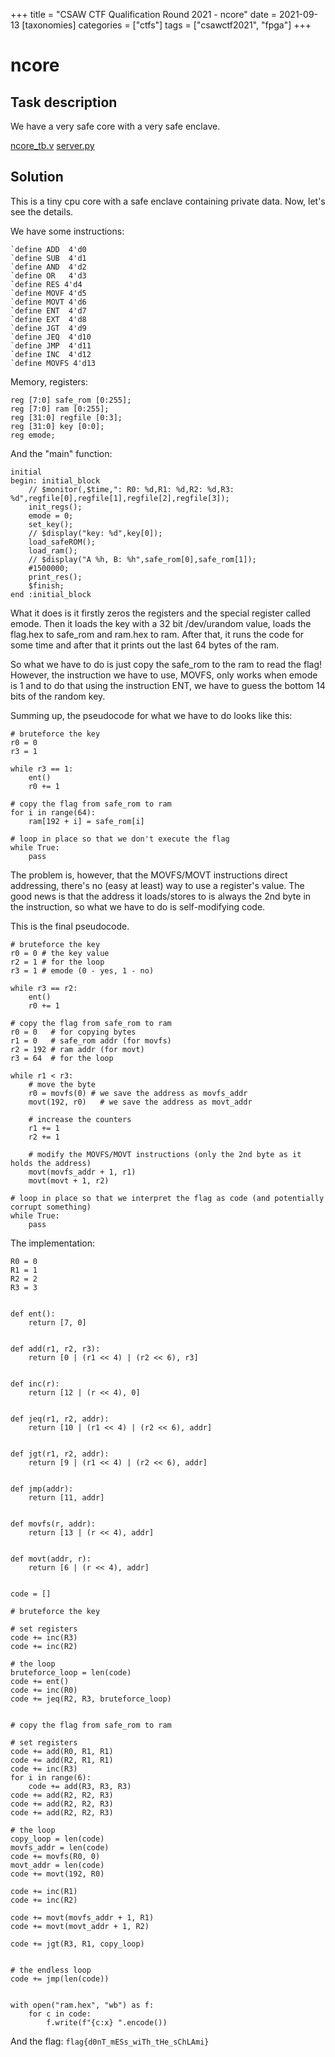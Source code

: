 +++
title = "CSAW CTF Qualification Round 2021 - ncore"
date = 2021-09-13
[taxonomies]
categories = ["ctfs"]
tags = ["csawctf2021", "fpga"]
+++

# ncore

## Task description

We have a very safe core with a very safe enclave.

[ncore_tb.v](/files/csawctf2021/ncore/ncore_tb.v)
[server.py](/files/csawctf2021/ncore/server.py)

## Solution

This is a tiny cpu core with a safe enclave containing private data. Now, let's see the details.

We have some instructions:

```
`define ADD  4'd0
`define SUB  4'd1
`define AND  4'd2
`define OR   4'd3
`define RES 4'd4
`define MOVF 4'd5
`define MOVT 4'd6
`define ENT  4'd7
`define EXT  4'd8
`define JGT  4'd9
`define JEQ  4'd10
`define JMP  4'd11
`define INC  4'd12
`define MOVFS 4'd13
```

Memory, registers:

```
reg [7:0] safe_rom [0:255];
reg [7:0] ram [0:255];
reg [31:0] regfile [0:3];
reg [31:0] key [0:0];
reg emode;
```

And the "main" function:

```
initial
begin: initial_block
    // $monitor(,$time,": R0: %d,R1: %d,R2: %d,R3: %d",regfile[0],regfile[1],regfile[2],regfile[3]);
    init_regs();
    emode = 0;
    set_key();
    // $display("key: %d",key[0]);
    load_safeROM();
    load_ram();
    // $display("A %h, B: %h",safe_rom[0],safe_rom[1]);
    #1500000;
    print_res();
    $finish;
end :initial_block
```

What it does is it firstly zeros the registers and the special register called emode.
Then it loads the key with a 32 bit /dev/urandom value, loads the flag.hex to safe_rom and ram.hex to ram.
After that, it runs the code for some time and after that it prints out the last 64 bytes of the ram.

So what we have to do is just copy the safe_rom to the ram to read the flag! However, the instruction we have to use, MOVFS, only works when emode is 1 and to do that using the instruction ENT, we have to guess the bottom 14 bits of the random key.

Summing up, the pseudocode for what we have to do looks like this:

```py3
# bruteforce the key
r0 = 0
r3 = 1

while r3 == 1:
    ent()
    r0 += 1

# copy the flag from safe_rom to ram
for i in range(64):
    ram[192 + i] = safe_rom[i]

# loop in place so that we don't execute the flag
while True:
    pass
```

The problem is, however, that the MOVFS/MOVT instructions direct addressing, there's no (easy at least) way to use a register's value. The good news is that the address it loads/stores to is always the 2nd byte in the instruction, so what we have to do is self-modifying code.

This is the final pseudocode.

```py3
# bruteforce the key
r0 = 0 # the key value
r2 = 1 # for the loop
r3 = 1 # emode (0 - yes, 1 - no)

while r3 == r2:
    ent()
    r0 += 1

# copy the flag from safe_rom to ram
r0 = 0   # for copying bytes
r1 = 0   # safe_rom addr (for movfs)
r2 = 192 # ram addr (for movt)
r3 = 64  # for the loop

while r1 < r3:
    # move the byte
    r0 = movfs(0) # we save the address as movfs_addr
    movt(192, r0)   # we save the address as movt_addr

    # increase the counters
    r1 += 1
    r2 += 1

    # modify the MOVFS/MOVT instructions (only the 2nd byte as it holds the address)
    movt(movfs_addr + 1, r1)
    movt(movt + 1, r2)

# loop in place so that we interpret the flag as code (and potentially corrupt something)
while True:
    pass
```

The implementation:

```py3
R0 = 0
R1 = 1
R2 = 2
R3 = 3


def ent():
    return [7, 0]


def add(r1, r2, r3):
    return [0 | (r1 << 4) | (r2 << 6), r3]


def inc(r):
    return [12 | (r << 4), 0]


def jeq(r1, r2, addr):
    return [10 | (r1 << 4) | (r2 << 6), addr]


def jgt(r1, r2, addr):
    return [9 | (r1 << 4) | (r2 << 6), addr]


def jmp(addr):
    return [11, addr]


def movfs(r, addr):
    return [13 | (r << 4), addr]


def movt(addr, r):
    return [6 | (r << 4), addr]


code = []

# bruteforce the key

# set registers
code += inc(R3)
code += inc(R2)

# the loop
bruteforce_loop = len(code)
code += ent()
code += inc(R0)
code += jeq(R2, R3, bruteforce_loop)


# copy the flag from safe_rom to ram

# set registers
code += add(R0, R1, R1)
code += add(R2, R1, R1)
code += inc(R3)
for i in range(6):
    code += add(R3, R3, R3)
code += add(R2, R2, R3)
code += add(R2, R2, R3)
code += add(R2, R2, R3)

# the loop
copy_loop = len(code)
movfs_addr = len(code)
code += movfs(R0, 0)
movt_addr = len(code)
code += movt(192, R0)

code += inc(R1)
code += inc(R2)

code += movt(movfs_addr + 1, R1)
code += movt(movt_addr + 1, R2)

code += jgt(R3, R1, copy_loop)


# the endless loop
code += jmp(len(code))


with open("ram.hex", "wb") as f:
    for c in code:
        f.write(f"{c:x} ".encode())
```

And the flag: `flag{d0nT_mESs_wiTh_tHe_sChLAmi}`
